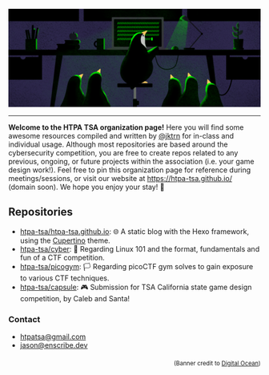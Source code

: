 <p align="center">
  <img src="/profile/banner.png">
</p>


***
**Welcome to the HTPA TSA organization page!** Here you will find some awesome resources compiled and written by [@jktrn](https://github.com/jktrn) for in-class and individual usage. Although most repositories are based around the cybersecurity competition, you are free to create repos related to any previous, ongoing, or future projects within the association (i.e. your game design work!). Feel free to pin this organization page for reference during meetings/sessions, or visit our website at https://htpa-tsa.github.io/ (domain soon). We hope you enjoy your stay! 💙

## Repositories
- [htpa-tsa/htpa-tsa.github.io](https://github.com/htpa-tsa/htpa-tsa.github.io): 🌐 A static blog with the Hexo framework, using the [Cupertino](https://github.com/MrWillCom/hexo-theme-cupertino) theme.
- [htpa-tsa/cyber](https://github.com/htpa-tsa/cyber): 📘 Regarding Linux 101 and the format, fundamentals and fun of a CTF competition.
- [htpa-tsa/picogym](https://github.com/htpa-tsa/picogym): 🏳 Regarding picoCTF gym solves to gain exposure to various CTF techniques.
- [htpa-tsa/capsule](https://github.com/htpa-tsa/capsule): 🎮 Submission for TSA California state game design competition, by Caleb and Santa!

### Contact
- htpatsa@gmail.com
- jason@enscribe.dev

<p align="right"><sub>(Banner credit to <a href="http://do.co/tuxwithfriends">Digital Ocean</a>)</sub></p>
